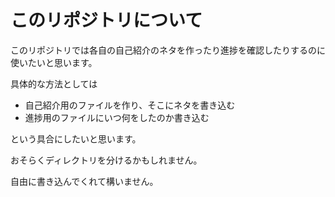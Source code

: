 # このリポジトリについて

このリポジトリでは各自の自己紹介のネタを作ったり進捗を確認したりするのに使いたいと思います。

具体的な方法としては

- 自己紹介用のファイルを作り、そこにネタを書き込む
- 進捗用のファイルにいつ何をしたのか書き込む

という具合にしたいと思います。

おそらくディレクトリを分けるかもしれません。

自由に書き込んでくれて構いません。
